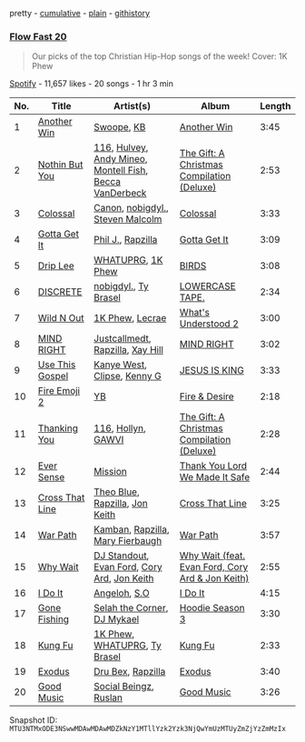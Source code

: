 pretty - [cumulative](/playlists/cumulative/37i9dQZF1DX1oi05c4FbIo.md) - [plain](/playlists/plain/37i9dQZF1DX1oi05c4FbIo) - [githistory](https://github.githistory.xyz/mackorone/spotify-playlist-archive/blob/main/playlists/plain/37i9dQZF1DX1oi05c4FbIo)

### [Flow Fast 20](https://open.spotify.com/playlist/37i9dQZF1DX1oi05c4FbIo)

> Our picks of the top Christian Hip\-Hop songs of the week!  Cover: 1K Phew

[Spotify](https://open.spotify.com/user/spotify) - 11,657 likes - 20 songs - 1 hr 3 min

| No. | Title | Artist(s) | Album | Length |
|---|---|---|---|---|
| 1 | [Another Win](https://open.spotify.com/track/7sLlmRNA9DoY4Ijrl6jbzY) | [Swoope](https://open.spotify.com/artist/78ZdtwvDD5zTElro6EGkcU), [KB](https://open.spotify.com/artist/77IKXFvO7SpWrq8hflrUXc) | [Another Win](https://open.spotify.com/album/7veYjJEJdSVMaxU9NBIObU) | 3:45 |
| 2 | [Nothin But You](https://open.spotify.com/track/4q0jXbB0IPNYl4NndidNMa) | [116](https://open.spotify.com/artist/7tTsvTUJ7lXBezazP5jU72), [Hulvey](https://open.spotify.com/artist/3zSrc5vUlUxyDdS0KrxFJO), [Andy Mineo](https://open.spotify.com/artist/1TMrnxBwZfmfRxsGzkNIHw), [Montell Fish](https://open.spotify.com/artist/5nvWOyAkfNgVLKESq4fOj2), [Becca VanDerbeck](https://open.spotify.com/artist/2VNtrixP67qJG8d8smmPrF) | [The Gift: A Christmas Compilation \(Deluxe\)](https://open.spotify.com/album/53qJzkj6BWxIq4CBDubgyq) | 2:53 |
| 3 | [Colossal](https://open.spotify.com/track/5VX0UVedYfov7Ndr0B1xzr) | [Canon](https://open.spotify.com/artist/1dIjbaW9JTTQQ7ufrQnGsq), [nobigdyl.](https://open.spotify.com/artist/2d8NsBa8O4C6bgQatFP5V4), [Steven Malcolm](https://open.spotify.com/artist/5yqWHaDl8ZrYgeKANLyIv8) | [Colossal](https://open.spotify.com/album/4WLAIRXieHXFrQZwt60tlY) | 3:33 |
| 4 | [Gotta Get It](https://open.spotify.com/track/3H53eyZ1GfDQjPGdvhUcDU) | [Phil J.](https://open.spotify.com/artist/5D2KHBBywjO32ifLVWSci9), [Rapzilla](https://open.spotify.com/artist/2fWSzxY0pvctdhX3Vk2Fav) | [Gotta Get It](https://open.spotify.com/album/06aBRjEwSNYXxwJRx42vgJ) | 3:09 |
| 5 | [Drip Lee](https://open.spotify.com/track/0CO131hqaX9LVcUDROkaZ0) | [WHATUPRG](https://open.spotify.com/artist/6YgYm3f9ifsz4OwQt8jql7), [1K Phew](https://open.spotify.com/artist/6CQGrt3AJ2gx5oMSR0mwbl) | [BIRDS](https://open.spotify.com/album/5XrOSKh3JxXCQQzxw5r9ag) | 3:08 |
| 6 | [DISCRETE](https://open.spotify.com/track/0X0eGueEdUtpd9yEb23yF1) | [nobigdyl.](https://open.spotify.com/artist/2d8NsBa8O4C6bgQatFP5V4), [Ty Brasel](https://open.spotify.com/artist/419NjKezGEJOVPtiymCp2p) | [LOWERCASE TAPE.](https://open.spotify.com/album/4r8c1dnHiTKnZSgzx9ae9L) | 2:34 |
| 7 | [Wild N Out](https://open.spotify.com/track/5Z89b88s7akDz9q1fWSdjx) | [1K Phew](https://open.spotify.com/artist/6CQGrt3AJ2gx5oMSR0mwbl), [Lecrae](https://open.spotify.com/artist/1CFCsEqKrCyvAFKOATQHiW) | [What's Understood 2](https://open.spotify.com/album/4Z5vOKP0H95Ltnydz9O7BJ) | 3:00 |
| 8 | [MIND RIGHT](https://open.spotify.com/track/12KS8t4lAxjSu1XJnk8SAo) | [Justcallmedt](https://open.spotify.com/artist/7EHTupr4wX3dZxNZTMS83R), [Rapzilla](https://open.spotify.com/artist/2fWSzxY0pvctdhX3Vk2Fav), [Xay Hill](https://open.spotify.com/artist/6e7kIHb5oTfOJY5IzLyzR6) | [MIND RIGHT](https://open.spotify.com/album/7fcUn0v6pDJKwqZ71epxn0) | 3:02 |
| 9 | [Use This Gospel](https://open.spotify.com/track/0oPOuDmmkVp3h6puekhs6P) | [Kanye West](https://open.spotify.com/artist/5K4W6rqBFWDnAN6FQUkS6x), [Clipse](https://open.spotify.com/artist/2J257euzcjnDLipsyJH3F2), [Kenny G](https://open.spotify.com/artist/6I3M904Y9IwgDjrQ9pANiB) | [JESUS IS KING](https://open.spotify.com/album/0FgZKfoU2Br5sHOfvZKTI9) | 3:33 |
| 10 | [Fire Emoji 2](https://open.spotify.com/track/59S3W8k76bj0cBoaBqkDRe) | [YB](https://open.spotify.com/artist/3CltJZLndpJKtpUyRVBB1k) | [Fire & Desire](https://open.spotify.com/album/1BUSYNX6hgV1MGzMYLHbzY) | 2:18 |
| 11 | [Thanking You](https://open.spotify.com/track/3VeqEDyTjsvYTxElff8785) | [116](https://open.spotify.com/artist/7tTsvTUJ7lXBezazP5jU72), [Hollyn](https://open.spotify.com/artist/2E6Nnh7AAOVajEHHRDALav), [GAWVI](https://open.spotify.com/artist/0oPd8f0W82Tgrazx2PYNab) | [The Gift: A Christmas Compilation \(Deluxe\)](https://open.spotify.com/album/53qJzkj6BWxIq4CBDubgyq) | 2:28 |
| 12 | [Ever Sense](https://open.spotify.com/track/1ARE52N7Z1mfN4h9EzLlzs) | [Mission](https://open.spotify.com/artist/02gxa3HE5O0zBKRjeDh6Ba) | [Thank You Lord We Made It Safe](https://open.spotify.com/album/792JsnT6iwyqHfSLWSjm0V) | 2:44 |
| 13 | [Cross That Line](https://open.spotify.com/track/5Z4ecx49Y9hMBCRtkOKjtR) | [Theo Blue](https://open.spotify.com/artist/28XcCEyARxg2xDHcudboB6), [Rapzilla](https://open.spotify.com/artist/2fWSzxY0pvctdhX3Vk2Fav), [Jon Keith](https://open.spotify.com/artist/0PUc1lwaZpPJaMr0v4Gdvo) | [Cross That Line](https://open.spotify.com/album/5pdJeHtjSDD6AOd7VXTl4H) | 3:25 |
| 14 | [War Path](https://open.spotify.com/track/1p7lHKRuMs9rma05J3evxN) | [Kamban](https://open.spotify.com/artist/0mBDRW65svvamuKzjyB5uP), [Rapzilla](https://open.spotify.com/artist/2fWSzxY0pvctdhX3Vk2Fav), [Mary Fierbaugh](https://open.spotify.com/artist/5Itvn3WQqJuTU1uiRAFXH1) | [War Path](https://open.spotify.com/album/2blVEAJZdXGNEuOtjPUIEF) | 3:57 |
| 15 | [Why Wait](https://open.spotify.com/track/7BjuNnKN6RMXUnBvg3tXad) | [DJ Standout](https://open.spotify.com/artist/35um9meDgibDbg8KqvB77F), [Evan Ford](https://open.spotify.com/artist/4eoZNWAcavDmUTQIoiPpyk), [Cory Ard](https://open.spotify.com/artist/0qFRHDlLguiugbuuCInOCb), [Jon Keith](https://open.spotify.com/artist/0PUc1lwaZpPJaMr0v4Gdvo) | [Why Wait \(feat\. Evan Ford, Cory Ard & Jon Keith\)](https://open.spotify.com/album/2IU9zfXKHhwgrORUWrRRzq) | 2:55 |
| 16 | [I Do It](https://open.spotify.com/track/5F9Dl7OW3NWFRzPl06cDep) | [Angeloh](https://open.spotify.com/artist/16b0fWgIHXMM87ZaHe4ERg), [S.O](https://open.spotify.com/artist/21BXvwRCk6MH2uCdVlaGfk) | [I Do It](https://open.spotify.com/album/1UKedPojA5Vd8T2ccwcSni) | 4:15 |
| 17 | [Gone Fishing](https://open.spotify.com/track/36Y8rkkAPRc5BGgWdelqbp) | [Selah the Corner](https://open.spotify.com/artist/5RGpSLDa24rgCKsKIiGuwn), [DJ Mykael](https://open.spotify.com/artist/5KJ7k0YY40Izez8HvhhAcA) | [Hoodie Season 3](https://open.spotify.com/album/6JDAps9kF9VGhCECNQySg3) | 3:30 |
| 18 | [Kung Fu](https://open.spotify.com/track/5nD0Po382MQJjhgYz34k9o) | [1K Phew](https://open.spotify.com/artist/6CQGrt3AJ2gx5oMSR0mwbl), [WHATUPRG](https://open.spotify.com/artist/6YgYm3f9ifsz4OwQt8jql7), [Ty Brasel](https://open.spotify.com/artist/419NjKezGEJOVPtiymCp2p) | [Kung Fu](https://open.spotify.com/album/6hd0XyjhGYziEqgfLuPe3D) | 2:33 |
| 19 | [Exodus](https://open.spotify.com/track/0d5uTShxfY2Vtbo1E65hye) | [Dru Bex](https://open.spotify.com/artist/11hR4oPRwSDzaUMTPzYuoe), [Rapzilla](https://open.spotify.com/artist/2fWSzxY0pvctdhX3Vk2Fav) | [Exodus](https://open.spotify.com/album/6RpS0EzKfqLLAFXuug93i6) | 3:40 |
| 20 | [Good Music](https://open.spotify.com/track/7irEwIhYYrEGbuojJI7Z6V) | [Social Beingz](https://open.spotify.com/artist/3aSQD85ZoTrSgzz17gWkK0), [Ruslan](https://open.spotify.com/artist/2GEXrCflKZ5S5ZHBM4LNcV) | [Good Music](https://open.spotify.com/album/7oAk8nFkCzivbIH8rprEAm) | 3:26 |

Snapshot ID: `MTU3NTMxODE3NSwwMDAwMDAwMDZkNzY1MTllYzk2Yzk3NjQwYmUzMTUyZmZjYzZmMzIx`
